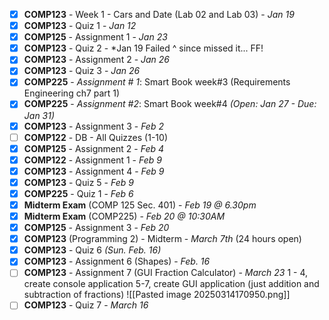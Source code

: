 - [x] **COMP123** - Week 1 - Cars and Date (Lab 02 and Lab 03) - *Jan 19*
- [x] **COMP123** - Quiz 1 - *Jan 12*
- [x] **COMP125** - Assignment 1 - *Jan 23*
- [x] **COMP123** - Quiz 2 - *Jan 19 
      Failed ^ since missed it... FF!
- [x] **COMP123** - Assignment 2 - *Jan 26*
- [x] **COMP123** - Quiz 3 - *Jan 26*
- [x] **COMP225** - *Assignment # 1*: Smart Book week#3 (Requirements Engineering ch7 part 1)
 - [x] **COMP225** - *Assignment #2*: Smart Book week#4 *(Open: Jan 27 - Due: Jan 31)*
 - [x] **COMP123** - Assignment 3 - *Feb 2*
 - [ ] **COMP122** - DB - All Quizzes (1-10)
- [x] **COMP125** - Assignment 2 - *Feb 4*
- [x] **COMP122** - Assignment 1 - *Feb 9*
- [x] **COMP123** - Assignment 4 - *Feb 9*
- [x] **COMP123** - Quiz 5 - *Feb 9*
- [x] **COMP225** - Quiz 1 - *Feb 6*
- [x] **Midterm Exam** (COMP 125 Sec. 401) - *Feb 19 @ 6.30pm*
- [x] **Midterm Exam** (COMP225) - *Feb 20 @ 10:30AM*
- [x] **COMP125** - Assignment 3 - *Feb 20*
- [x]  **COMP123** (Programming 2) - Midterm - *March 7th* (24 hours open)
- [x] **COMP123** - Quiz 6 *(Sun. Feb. 16)*
- [x] **COMP123** - Assignment 6 (Shapes) - *Feb. 16*
- [ ] **COMP123** - Assignment 7 (GUI Fraction Calculator) - *March 23*
	1 - 4, create console application
	5-7, create GUI application (just addition and subtraction of fractions)
	![[Pasted image 20250314170950.png]]
- [ ] **COMP123** - Quiz 7 - *March 16*
